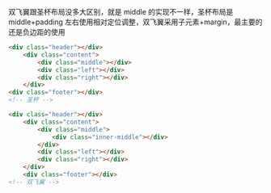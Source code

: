 双飞翼跟圣杯布局没多大区别，就是 middle 的实现不一样，圣杯布局是 middle+padding 左右使用相对定位调整，双飞翼采用子元素+margin，最主要的还是负边距的使用

```html
<div class="header"></div>
	<div class="content">
		<div class="middle"></div>
		<div class="left"></div>
		<div class="right"></div>
	</div>
<div class="footer"></div>
<!-- 圣杯 -->
```

```html
<div class="header"></div>
	<div class="content">
		<div class="middle">
			<div class="inner-middle"></div>
		</div>
		<div class="left"></div>
		<div class="right"></div>
	</div>
	<div class="footer"></div>
<!-- 双飞翼 -->
```

